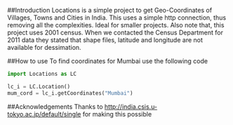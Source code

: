 ##Introduction
Locations is a simple project to get Geo-Coordinates of Villages, Towns and Cities in India. 
This uses a simple http connection, thus removing all the complexities. 
Ideal for smaller projects. Also note that, this project uses 2001 census.
When we contacted the Census Department for 2011 data they stated that shape files, latitude and longitude are not available for dessimation.

##How to use
To find coordinates for Mumbai use the following code

```python
import Locations as LC

lc_i = LC.Location()
mum_cord = lc_i.getCoordinates("Mumbai")
```

##Acknowledgements
Thanks to http://india.csis.u-tokyo.ac.jp/default/single for making this possible
